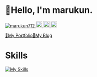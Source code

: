# 👋Hello, I'm marukun.

<p align="left">
  <a href="https://github.com/marukun712/marukun712/">
    <img src="https://komarev.com/ghpvc/?username=marukun712" alt="marukun712" />
  </a>
  <a href="https://github.com/marukun712">
    <img height="20" src="https://img.shields.io/github/followers/marukun712?label=follow&logo=github&style=flat" />
  </a>
  <a href="http://qiita.com/marukun_">
    <img height="20" src="https://qiita-badge.apiapi.app/s/marukun_/posts.svg" />
  </a>
  <//qiita.com/marukun_">
    <img height="20" src="https://qiita-badge.apiapi.app/s/marukun_/contributions.svg" />
  </a>
</p>
 
[💼My Portfolio](https://marukun-portfolio.netlify.app/)[📝My Blog](https://marukun-blog.netlify.app/)
 
 # Skills
 [![My Skills](https://skillicons.dev/icons?i=js,ts,html,css,vscode,vim,vercel,unity,tailwind,py,pug,nodejs,nextjs,netlify,linux,jquery,git,github,electron,docker)](https://skillicons.dev)

